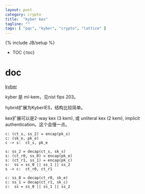 ```yaml
---
layout: post
category: crypto
title:  "kyber kex"
tagline: ""
tags: [ "pqc", "kyber", "crypto", "lattice" ] 
---
```

{% include JB/setup %}

* TOC
{:toc}

# doc

[kyber](https://leancrypto.org/papers/index.html)

kyber 是 ml-kem，见nist fips 203。

hybrid扩展为KyberIES，结构比较简单。

kex扩展可以是2-way kex (3 kem), 或 unliteral kex (2 kem), implicit authentication。这个会慢一点。

    c: (ct_s, ss_2) = encap(pk_s)
    c: (sk_e, pk_e)
    c -> s:  ct_s, pk_e

    s: ss_2 = decap(ct_s, sk_s)
    s: (ct_r0, ss_0) = encap(pk_e)
    s: (ct_r1, ss_1) = encap(pk_c)
    s:  ss = ss_0 || ss_1 || ss_2
    s -> c:  ct_r0, ct_r1

    c: ss_0 = decap(ct_r0, sk_e) 
    c: ss_1 = decap(ct_r1, sk_c) 
    c:  ss = ss_0 || ss_1 || ss_2 
